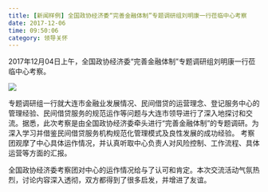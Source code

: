 ```yaml
---
title: [新闻样例] 全国政协经济委“完善金融体制”专题调研组刘明康一行莅临中心考察
date: 2017-12-06
time: 09:50:06
category: 领导关怀
---
```


2017年12月04日上午，全国政协经济委“完善金融体制”专题调研组刘明康一行莅临中心考察。

<div class="markdown-img-wpr"><img src="/carousel/002.jpg" /></div>

专题调研组一行就大连市金融业发展情况、民间借贷的运营理念、登记服务中心的管理经验、民间借贷服务的规范运作等问题与大连市领导进行了深入地探讨和交流。据悉，此次考察是由全国政协经济委牵头进行“完善金融体制”的专题调研。为深入学习并借鉴民间借贷服务机构规范化管理模式及良性发展的成功经验。
考察团观摩了中心具体运作情况，并认真听取中心负责人对风险控制、工作流程、具体运营等方面的汇报。

全国政协经济委考察团对中心的运作情况给与了认可和肯定。本次交流活动气氛热烈，讨论内容深入透彻，双方都得到了很多启发，并增进了友谊。
